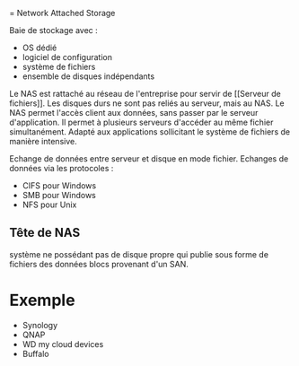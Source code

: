 = Network Attached Storage

Baie de stockage avec : 
- OS dédié
- logiciel de configuration
- système de fichiers
- ensemble de disques indépendants

Le NAS est rattaché au réseau de l'entreprise pour servir de [[Serveur de fichiers]]. 
Les disques durs ne sont pas reliés au serveur, mais au NAS. 
Le NAS permet l'accès client aux données, sans passer par le serveur d'application.
Il permet à plusieurs serveurs d'accéder au même fichier simultanément. 
Adapté aux applications sollicitant le système de fichiers de manière intensive. 

Echange de données entre serveur et disque en mode fichier. 
Echanges de données via les protocoles : 
- CIFS pour Windows
- SMB pour Windows
- NFS pour Unix

## Tête de NAS
système ne possédant pas de disque propre qui publie sous forme de fichiers des données blocs provenant d'un SAN. 

# Exemple
- Synology
- QNAP
- WD my cloud devices
- Buffalo